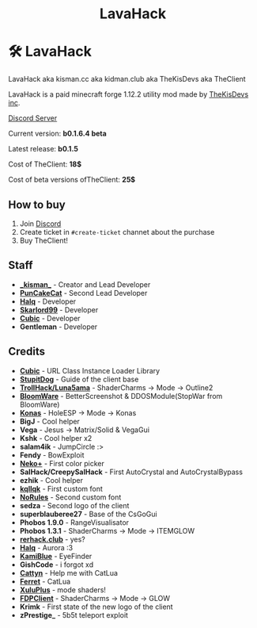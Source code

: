 <h1 align="center">LavaHack</h1>

# 🛠️ LavaHack
LavaHack aka kisman.cc aka kidman.club aka TheKisDevs aka TheClient

LavaHack is a paid minecraft forge 1.12.2 utility mod made by [TheKisDevs inc](https://github.com/TheKisDevs/).

[Discord Server](https://discord.gg/NNn7WXfkNB)

Current version: **b0.1.6.4 beta**

Latest release: **b0.1.5**

Cost of TheClient: **18$**

Cost of beta versions ofTheClient: **25$**

## How to buy
1) Join [Discord](https://discord.gg/NNn7WXfkNB)
2) Create ticket in `#create-ticket` channet about the purchase
3) Buy TheClient!

## Staff
- [**\_kisman_**](https://github.com/kisman2000) - Creator and Lead Developer
- [**PunCakeCat**](https://github.com/PunCakeCat) - Second Lead Developer
- [**Halq**](https://github.com/Halqq) - Developer
- [**Skarlord99**](https://github.com/Skarlord991) - Developer
- [**Cubic**](https://github.com/Cuubicc) - Developer
- **Gentleman** - Developer

## Credits
- **[Cubic](https://github.com/Cuubicc)** - URL Class Instance Loader Library
- **[StupitDog](https://www.youtube.com/channel/UCBrAbDKYkJJR0bimvBvbw4A)** - Guide of the client base
- **[TrollHack/Luna5ama](https://github.com/Luna5ama/TrollHack)** - ShaderCharms -> Mode -> Outline2
- **[BloomWare](https://github.com/TheBreakery/Bloomware)** - BetterScreenshot & DDOSModule(StopWar from BloomWare)
- **[Konas](https://konasclient.com/)** - HoleESP -> Mode -> Konas
- **BigJ** - Cool helper
- **Vega** - Jesus -> Matrix/Solid & VegaGui
- **Kshk** - Cool helper x2
- **salam4ik** - JumpCircle :>
- **Fendy** - BowExploit
- **[Neko+](https://github.com/kisman2000/NekoPlus)** - First color picker
- **SalHack/CreepySalHack** - First AutoCrystal and AutoCrystalBypass
- **ezhik** - Cool helper
- **[kqllqk](https://github.com/kqlqk/)** - First custom font
- [**NoRules**](https://vk.com/nrclient) - Second custom font
- **sedza** - Second logo of the client
- **superblauberee27** - Base of the CsGoGui
- **Phobos 1.9.0** - RangeVisualisator
- **Phobos 1.3.1** - ShaderCharms -> Mode -> ITEMGLOW
- **[rerhack.club](https://github.com/BigJayMuffinSkidsShit/RerHack.club)** - yes?
- [**Halq**](https://github.com/Halqq) - Aurora :3
- [**KamiBlue**](https://github.com/kami-blue/) - EyeFinder
- **GishCode** - i forgot xd
- [**Cattyn**](https://github.com/cattyngmd/) - Help me with CatLua
- [**Ferret**](https://github.com/cattyngmd/Ferret) - CatLua
- [**XuluPlus**](https://discord.gg/cenXRGfvRY) - mode shaders!
- [**FDPClient**](https://github.com/UnlegitMC/FDPClient) - ShaderCharms -> Mode -> GLOW
- **Krimk** - First state of the new logo of the client
- **zPrestige_** - 5b5t teleport exploit
